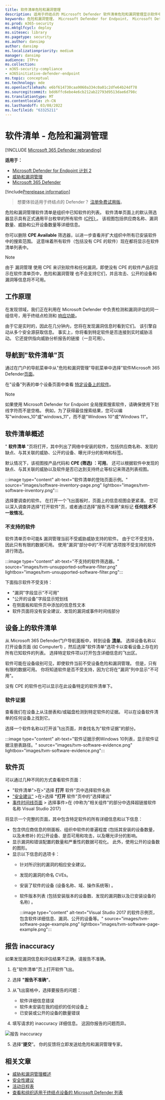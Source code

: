 ```yaml
---
title: 软件清单危险和漏洞管理
description: 适用于终结点的 Microsoft Defender 软件清单危险和漏洞管理显示软件中检测到的漏洞数量。
keywords: 危险和漏洞管理， Microsoft Defender for Endpoint， Microsoft Defender for Endpoint 软件清单， Microsoft Defender for Endpoint threat & 漏洞管理， Microsoft Defender for Endpoint threat & 漏洞管理 software inventory， Microsoft Defender for Endpoint tvm software inventory， tvm software inventory
ms.prod: m365-security
ms.mktglfcycl: deploy
ms.sitesec: library
ms.pagetype: security
ms.author: dansimp
author: dansimp
ms.localizationpriority: medium
manager: dansimp
audience: ITPro
ms.collection:
- m365-security-compliance
- m365initiative-defender-endpoint
ms.topic: conceptual
ms.technology: mde
ms.openlocfilehash: e6bf614730caa9060a334c0a01c2dfe64b24df78
ms.sourcegitcommit: bdd6ffc6ebe4e6cb212ab22793d9513dae6d798c
ms.translationtype: MT
ms.contentlocale: zh-CN
ms.lasthandoff: 03/08/2022
ms.locfileid: "63325211"
---
```

# <a name="software-inventory---threat-and-vulnerability-management"></a>软件清单 - 危险和漏洞管理


[!INCLUDE [Microsoft 365 Defender rebranding](../../includes/microsoft-defender.md)]

**适用于：**

- [Microsoft Defender for Endpoint 计划 2](https://go.microsoft.com/fwlink/?linkid=2154037)
- [威胁和漏洞管理](next-gen-threat-and-vuln-mgt.md)
- [Microsoft 365 Defender](https://go.microsoft.com/fwlink/?linkid=2118804)

[!include[Prerelease information](../../includes/prerelease.md)]

> 想要体验适用于终结点的 Defender？ [注册免费试用版](https://signup.microsoft.com/create-account/signup?products=7f379fee-c4f9-4278-b0a1-e4c8c2fcdf7e&ru=https://aka.ms/MDEp2OpenTrial?ocid=docs-wdatp-portaloverview-abovefoldlink)。

危险和漏洞管理软件清单是组织中已知软件的列表。 软件清单页面上的默认筛选器显示具有正式通用平台枚举的所有软件 ([CPE) ](https://nvd.nist.gov/products/cpe)。 该视图包括供应商名称、漏洞数量、威胁和公开设备数量等详细信息。

你可以删除 **CPE Available** 筛选器，以进一步查看并扩大组织中所有已安装软件中的搜索范围。 这意味着所有软件（包括没有 CPE 的软件）现在都将显示在软件清单列表中。

> [!NOTE]
> 由于 漏洞管理 使用 CPE 来识别软件和任何漏洞，即使没有 CPE 的软件产品将显示在软件清单页中，危险和漏洞管理 也不会支持它们，并且攻击、公开的设备和漏洞等信息将不可用。

## <a name="how-it-works"></a>工作原理

在发现领域，我们正在利用在 Microsoft Defender 中负责检测和漏洞评估的同一组信号，用于终结点检测和 [响应功能](overview-endpoint-detection-response.md)。

由于它是实时的，因此在几分钟内，您将在发现漏洞信息时看到它们。 该引擎自动从多个安全源获取信息。 事实上，你将看到特定软件是否连接到实时威胁活动。 它还提供指向威胁分析报告的链接（一旦可用）。

## <a name="navigate-to-the-software-inventory-page"></a>导航到"软件清单"页

通过在门户的导航菜单中从"危险和漏洞管理"导航菜单中选择"软件Microsoft 365 Defender[页面](portal-overview.md)。

在"设备"列表的单个设备页面中查看 [特定设备上的软件](machines-view-overview.md)。

> [!NOTE]
> 如果使用 Microsoft Defender for Endpoint 全局搜索搜索软件，请确保使用下划线字符而不是空格。 例如，为了获得最佳搜索结果，您可以编写"windows_10"或"windows_11"，而不是"Windows 10"或"Windows 11"。

## <a name="software-inventory-overview"></a>软件清单概述

" **软件清单** "页将打开，其中列出了网络中安装的软件，包括供应商名称、发现的缺点、与其关联的威胁、公开的设备、曝光评分的影响和标签。

默认情况下，该视图按产品代码和 **CPE (筛选) ：可用**。 还可以根据软件中发现的缺点、与其关联的威胁以及软件是否已达到支持终止等标记来筛选列表视图。

:::image type="content" alt-text="软件清单的登陆页面示例。" source="images/software-inventory-page.png" lightbox="images/tvm-software-inventory.png":::

选择要调查的软件。 在打开一个飞出面板时，页面上的信息视图会更紧凑。 您可以深入调查并选择"打开软件"页，或者通过选择"报告不准确"来标记 **任何技术不一致情况**。

### <a name="software-that-isnt-supported"></a>不支持的软件

软件清单页中可能& 漏洞管理当前不受威胁威胁支持的软件。 由于它不受支持，因此只有有限的数据可用。 使用"漏洞"部分中的"不可用"选项按不受支持的软件进行筛选。

:::image type="content" alt-text="不支持的软件筛选器。" source="images/tvm-unsupported-software-filter.png" lightbox="images/tvm-unsupported-software-filter.png":::

下面指示软件不受支持：

- "漏洞"字段显示"不可用"
- "公开的设备"字段显示短划线
- 在侧面板和软件页中添加的信息性文本
- 软件页面将没有安全建议、发现的漏洞或事件时间线部分

## <a name="software-inventory-on-devices"></a>设备上的软件清单

从 Microsoft 365 Defender门户导航面板中，转到设备 **[清单](machines-view-overview.md)**。 选择设备名称以打开设备页面 (如 Computer1) ，然后选择"软件清单"选项卡以查看设备上存在的所有已知软件的列表。 选择特定软件项以打开包含详细信息的飞出区。

软件可能在设备级别可见，即使软件当前不受设备危险和漏洞管理。 但是，只有有限的数据可用。 你将知道软件是否不受支持，因为它将在"漏洞"列中显示"不可用"。

没有 CPE 的软件也可以显示在此设备特定的软件清单下。

### <a name="software-evidence"></a>软件证据

查看我们在设备上从注册表和/或磁盘检测到特定软件的证据。 可以在设备软件清单的任何设备上找到它。

选择一个软件名称以打开该飞出页面，并查找名为"软件证据"的部分。

:::image type="content" alt-text="软件证据示例Windows 10列表，显示软件证据注册表路径。" source="images/tvm-software-evidence.png" lightbox="images/tvm-software-evidence.png":::

## <a name="software-pages"></a>软件页

可以通过几种不同的方式查看软件页面：

- "软件清单">在>"选择 **打开** 软件"页中选择软件名称
- ["安全建议"](tvm-security-recommendation.md) >在>选择 **"打开** 软件"页中的"选择建议"
- [事件时间线页面](threat-and-vuln-mgt-event-timeline.md) > 选择事件>在 (中称为"相关组件"的部分中选择超链接软件名称 Visual Studio 2017) 

 将显示一个完整的页面，其中包含特定软件的所有详细信息和以下信息：

- 包含供应商信息的侧面板、组织中软件的普遍程度 (包括其安装的设备数量，以及未修补) 的公开设备、是否可用和攻击，以及曝光评分的影响。
- 显示漏洞和错误配置的数量和严重性的数据可视化。 此外，使用公开的设备数的图形。
- 显示以下信息的选项卡：
  - 针对所识别的漏洞的相应安全建议。
  - 发现的漏洞的命名 CVEs。
  - 安装了软件的设备 (设备名称、域、操作系统等) 。
  - 软件版本列表 (包括安装版本的设备数、发现的漏洞数以及已安装设备的名称) 。

    :::image type="content" alt-text="Visual Studio 2017 的软件示例页，包含软件详细信息、漏洞、公开的设备等。" source="images/tvm-software-page-example.png" lightbox="images/tvm-software-page-example.png":::

## <a name="report-inaccuracy"></a>报告 inaccuracy

如果发现漏洞信息和评估结果不正确，请报告不准确。

1. 在"软件清单"页上打开软件飞出。
2. 选择 **"报告不准确"**。
3. 从飞出窗格中，选择要报告的问题：

    - 软件详细信息错误
    - 软件未安装在我的组织的任何设备上
    - 已安装或公开的设备的数量错误

4. 填写请求的 inaccuracy 详细信息。 这因你报告的问题而异。

![报告 inaccuracy](images/report-inaccuracy-software.png)

5. 选择“**提交**”。 你的反馈将立即发送给危险和漏洞管理专家。

## <a name="related-articles"></a>相关文章

- [威胁和漏洞管理概述](next-gen-threat-and-vuln-mgt.md)
- [安全性建议](tvm-security-recommendation.md)
- [活动日程表](threat-and-vuln-mgt-event-timeline.md)
- [查看和组织适用于终结点设备的 Microsoft Defender 列表](machines-view-overview.md)
